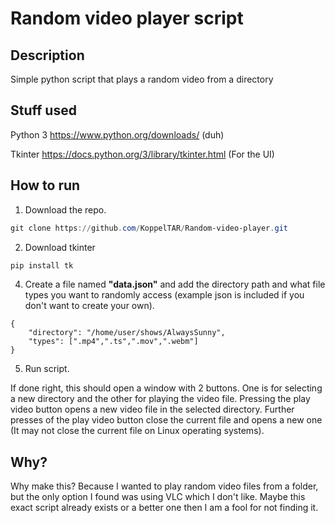 # Random video player script

## Description
Simple python script that plays a random video from a directory

## Stuff used

Python 3 https://www.python.org/downloads/ (duh)

Tkinter https://docs.python.org/3/library/tkinter.html (For the UI)

## How to run

1. Download the repo.

```powershell
git clone https://github.com/KoppelTAR/Random-video-player.git
```

2. Download tkinter
```powershell
pip install tk
```

4. Create a file named **"data.json"** and add the directory path and what file types you want to randomly access (example json is included if you don't want to create your own).

```
{
    "directory": "/home/user/shows/AlwaysSunny",
    "types": [".mp4",".ts",".mov",".webm"]
}
```

5. Run script.

If done right, this should open a window with 2 buttons. One is for selecting a new directory and the other for playing the video file. Pressing the play video button opens a new video file in the selected directory. Further presses of the play video button close the current file and opens a new one (It may not close the current file on Linux operating systems).  


## Why?

Why make this? Because I wanted to play random video files from a folder, but the only option I found was using VLC which I don't like. Maybe this exact script already exists or a better one then I am a fool for not finding it.
